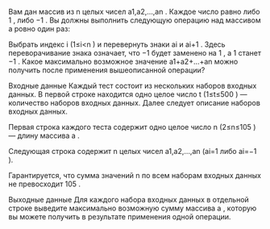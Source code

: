 ﻿Вам дан массив из n
 целых чисел a1,a2,…,an
. Каждое число равно либо 1
, либо −1
. Вы должны выполнить следующую операцию над массивом a
 ровно один раз:

Выбрать индекс i
 (1≤i<n
) и перевернуть знаки ai
 и ai+1
. Здесь переворачивание знака означает, что −1
 будет заменено на 1
, а 1
 станет −1
.
Какое максимально возможное значение a1+a2+…+an
 можно получить после применения вышеописанной операции?

Входные данные
Каждый тест состоит из нескольких наборов входных данных. В первой строке находится одно целое число t
 (1≤t≤500
) — количество наборов входных данных. Далее следует описание наборов входных данных.

Первая строка каждого теста содержит одно целое число n
 (2≤n≤105
) — длину массива a
.

Следующая строка содержит n
 целых чисел a1,a2,…,an
 (ai=1
 либо ai=−1
).

Гарантируется, что сумма значений n
 по всем наборам входных данных не превосходит 105
.

Выходные данные
Для каждого набора входных данных в отдельной строке выведите максимально возможную сумму массива a
, которую вы можете получить в результате применения одной операции.